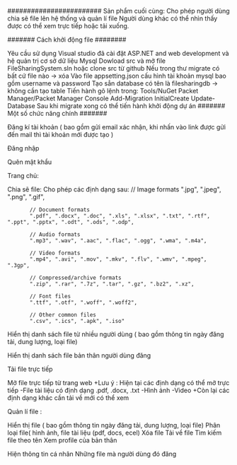 ######################## Sản phẩm cuối cùng: Cho phép người dùng chia sẽ file lên hệ thống và quản lí file Người dùng khác có thể nhìn thấy được có thể xem trực tiếp hoặc tải xuống.

####### Cách khởi động file ########

Yêu cầu sử dụng Visual studio đã cài đặt ASP.NET and web development và hệ quản trị cơ sở dữ liệu Mysql
Dowload src và mở file FileSharingSystem.sln hoặc clone src từ github
Nếu trong thư migrate có bất cứ file nào -> xóa
Vào file appsetting.json cấu hình tài khoản mysql bao gồm username và password
Tạo sẳn database có tên là filesharingdb -> không cần tạo table
Tiến hành gõ lệnh trong: Tools/NuGet Packet Manager/Packet Manager Console
Add-Migration InitialCreate
Update-Database Sau khi migrate xong có thể tiến hành khởi động dự án
####### Một số chức năng chính #######

Đăng kí tài khoản ( bao gồm gửi email xác nhận, khi nhấn vào link được gửi đến mail thì tài khoản mới được tạo )

Đăng nhập

Quên mật khẩu

Trang chủ:

Chia sẽ file: Cho phép các định dạng sau: // Image formats ".jpg", ".jpeg", ".png", ".gif",

           // Document formats
           ".pdf", ".docx", ".doc", ".xls", ".xlsx", ".txt", ".rtf", ".ppt", ".pptx", ".odt", ".ods", ".odp", 
       
           // Audio formats
           ".mp3", ".wav", ".aac", ".flac", ".ogg", ".wma", ".m4a", 
       
           // Video formats
           ".mp4", ".avi", ".mov", ".mkv", ".flv", ".wmv", ".mpeg", ".3gp", 
       
           // Compressed/archive formats
           ".zip", ".rar", ".7z", ".tar", ".gz", ".bz2", ".xz", 
       
           // Font files
           ".ttf", ".otf", ".woff", ".woff2", 
       
           // Other common files
           ".csv", ".ics", ".apk", ".iso"
Hiển thị danh sách file từ nhiều người dùng ( bao gồm thông tin ngày đăng tải, dung lượng, loại file)

Hiển thị danh sách file bản thân người dùng đăng

Tải file trực tiếp

Mở file trực tiếp từ trang web +Lưu ý : Hiện tại các định dạng có thể mở trực tiếp -File tài liệu có định dạng .pdf, .docx, .txt -Hình ảnh -Video +Còn lại các định dạng khác cần tải về mới có thể xem

Quản lí file :

Hiển thị file ( bao gồm thông tin ngày đăng tải, dung lượng, loại file)
Phân loại file( hình ảnh, file tài liệu (pdf, docs, ecel)
Xóa file
Tải về file
Tìm kiếm file theo tên
Xem profile của bản thân

Hiện thông tin cá nhân
Những file mà người dùng đó đăng
